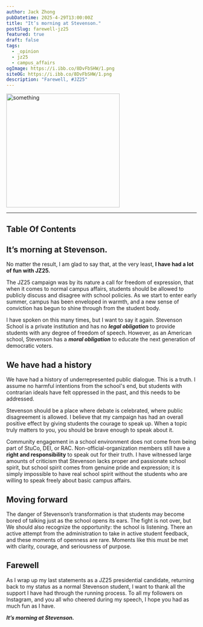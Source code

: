 ```yaml
---
author: Jack Zhong
pubDatetime: 2025-4-29T13:00:00Z
title: "It’s morning at Stevenson."
postSlug: farewell-jz25
featured: true
draft: false
tags:
  - _opinion
  - jz25
  - campus_affairs
ogImage: https://i.ibb.co/8DvFbSHW/1.png
siteOG: https://i.ibb.co/8DvFbSHW/1.png
description: "Farewell, #JZ25"
---
```


<img src="https://i.ibb.co/8DvFbSHW/1.png" alt="something" width="300">

---

## Table Of Contents

## It’s morning at Stevenson.

No matter the result, I am glad to say that, at the very least, **I have had a lot of fun with JZ25.**

The JZ25 campaign was by its nature a call for freedom of expression, that when it comes to normal campus affairs, students should be allowed to publicly discuss and disagree with school policies. As we start to enter early summer, campus has been enveloped in warmth, and a new sense of conviction has begun to shine through from the student body.

I have spoken on this many times, but I want to say it again. Stevenson School is a private institution and has no **_legal obligation_** to provide students with any degree of freedom of speech. However, as an American school, Stevenson has a **_moral obligation_** to educate the next generation of democratic voters.

## We have had a history

We have had a history of underrepresented public dialogue. This is a truth. I assume no harmful intentions from the school's end, but students with contrarian ideals have felt oppressed in the past, and this needs to be addressed.

Stevenson should be a place where debate is celebrated, where public disagreement is allowed. I believe that my campaign has had an overall positive effect by giving students the courage to speak up. When a topic truly matters to you, you should be brave enough to speak about it.

Community engagement in a school environment does not come from being part of StuCo, DEI, or RAC. Non-official-organization members still have a **right and responsibility** to speak out for their truth. I have witnessed large amounts of criticism that Stevenson lacks proper and passionate school spirit, but school spirit comes from genuine pride and expression; it is simply impossible to have real school spirit without the students who are willing to speak freely about basic campus affairs.

## Moving forward

The danger of Stevenson’s transformation is that students may become bored of talking just as the school opens its ears. The fight is not over, but We should also recognize the opportunity: the school is listening. There an active attempt from the administration to take in active student feedback, and these moments of openness are rare. Moments like this must be met with clarity, courage, and seriousness of purpose.

## Farewell

As I wrap up my last statements as a JZ25 presidential candidate, returning back to my status as a normal Stevenson student, I want to thank all the support I have had through the running process. To all my followers on Instagram, and you all who cheered during my speech, I hope you had as much fun as I have.

**_It’s morning at Stevenson._**
